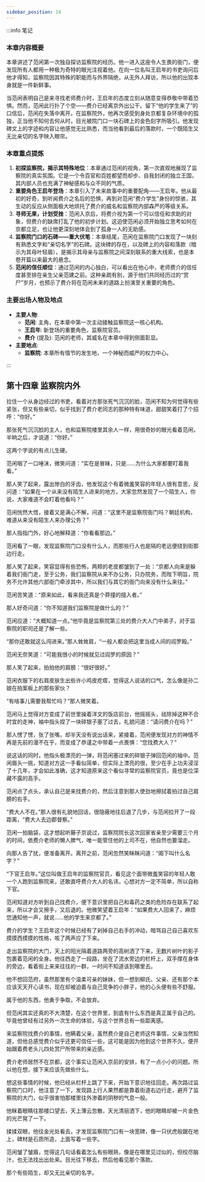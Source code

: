 ```yaml
---
sidebar_position: 14
---
```


:::info 笔记

### 本章内容概要

本章讲述了范闲第一次独自探访监察院的经历。他一进入这座令人生畏的衙门，便发现所有人都用一种极为奇特的眼光注视着他。在向一位名叫王启年的书吏询问后他才得知，监察院因其特殊的职能而与外界隔绝，从无外人拜访，所以他的出现本身就是一件新鲜事。

当范闲表明自己是来寻找老师费介时，王启年的态度立刻从随意变得恭敬中带着恐惧。然而，范闲此行扑了个空——费介已经离京外出公干。留下“他的学生来了”的口信后，范闲在失落中离开。在监察院外，他再次感受到身处京都复杂环境中的孤独，正当他不知何去何从时，目光被院门口一块石碑上的金色刻字所吸引。他发现碑文上的字迹和内容让他感觉无比熟悉，而当他看到最后的落款时，一个既陌生又无比亲切的名字映入眼帘。

### 本章重点提炼

1.  **初探监察院，揭示其特殊地位**：本章通过范闲的视角，第一次直观地展现了监察院的真实氛围。它是一个令百官和百姓都望而却步、自我封闭的独立王国，其内部人员也充满了神秘感和与众不同的气质。
2.  **重要角色王启年登场**：本章引入了未来故事中的重要配角——王启年。他从最初的好奇，到听闻费介之名后的恐惧，再到对范闲“费介学生”身份的惊骇，其生动的反应从侧面极大地烘托了费介的威名和监察院内部森严的等级关系。
3.  **寻师无果，计划受挫**：范闲入京后，将费介视为第一个可以信任和求助的对象，但费介的缺席打乱了他的初步计划。这迫使范闲必须开始独立思考如何在京都立足，也让他更深刻地体会到了孤身一人的无助感。
4.  **监察院门口的石碑——重大伏笔**：本章结尾，范闲在监察院门口发现了一块刻有熟悉文字和“亲切名字”的石碑。这块碑的存在，以及碑上的内容和落款（暗示为其母叶轻眉），是揭示其母亲与监察院之间深刻联系的重大线索，也是本卷开篇以来最大的悬念。
5.  **范闲的信任顺位**：通过范闲的内心独白，可以看出在他心中，老师费介的信任度甚至排在亲生父亲范建之前。这种亲疏有别，源于他们共同经历过的“赏尸”岁月，也预示了费介将在范闲未来的道路上扮演至关重要的角色。

### 主要出场人物及地点

* **主要人物**:
    * **范闲**: 主角，在本章中第一次主动接触监察院这一核心机构。
    * **王启年**: 新登场的重要角色，监察院官员。
    * **费介** (提及): 范闲的老师，其威名在本章中得到侧面彰显。
* **主要地点**:
    * **监察院**: 本章所有情节的发生地，一个神秘而威严的权力中心。

:::

## 第十四章 **监察院内外**

拉住一个从身边经过的书吏，看着对方那张死气沉沉的脸，范闲不知为何觉得有些紧张，但又有些亲切，似乎找到了费介老同志的那种特有味道，甜甜笑着打了个招呼：“你好。”

那张死气沉沉脸的主人，也和监察院楼里其余人一样，用很奇妙的眼光看着范闲，半晌之后，才说道：“你好。”

这两个字说的有点儿生硬。

范闲咽了一口唾沫，微笑问道：“实在是冒昧，只是……为什么大家都要盯着我看。”

那人笑了起来，露出惨白的牙齿，他发现这个有着微羞笑容的年轻人很有意思，反问道：“如果在一个从来没有陌生人进来的地方，大家忽然发现了一个陌生人，你说，大家难道不会盯着他看吗？”

范闲恍然大悟，接着又是满心不解，问道：“这里不是监察院衙门吗？朝廷机构，难道从来没有陌生人来办理公务？”

那人指指门外，好心地解释道：“你看看那边。”

范闲看了一眼，发现监察院门口没有什么人，而那些行人也是隔的老远便绕到街那边行走。

那人笑了起来，笑容显得有些恐怖，两颊的老皮都皱到了一处：“京都人向来是躲着我们衙门走，至于公务，我们监察院从来不办公务，只办院务，而陛下明旨，院务不允许其他六部衙门牵涉其中，所以我们与其它的衙门向来没有什么来往。”

范闲苦笑道：“原来如此，看来我还真是个莽撞的擅入者。”

那人好奇问道：“你不知道我们监察院是做什么的？”

范闲应道：“大概知道一点。”他毕竟是监察院第三处的费介大人门中弟子，对于监察院的职司还是了解一些。

“那你还敢就这么闯进来。”那人耸耸肩，“一般人都会把这里当成人间的阎罗殿。”

范闲无奈笑道：“可能我很小的时候就见过阎罗的原因？”

那人笑了起来，拍拍他的肩膀：“很好很好。”

范闲衣服下的右肩皮肤生出些许小鸡皮疙瘩，觉得这人说话的口气，怎么像是孙二娘在拍案板上的那些家伙？

“有啥事儿需要我帮忙吗？”那人微笑着。

范闲马上觉得对方变成了前世里操着洋文的饭店前台，他摇摇头，祛除掉这种不合时宜的走神，袖中指头捏了一块碎银子塞了过去，礼貌问道：“请问费介在吗？”

那人愣了愣，张了张嘴，却半天没有说出话来，紧接着，范闲便发现对方的神情不再是先前的漫不在乎，而变成了恭谨之中带着一点畏惧：“您找费大人？”

说这话的同时，他指头极漂亮的一弹，将范闲塞过来的碎银子弹回范闲的袖中。范闲眉头一挑，知道对方这一手看似简单，但实际上漂亮的很，至少在手上功夫浸淫了十几年，才会如此准确，这才知道原来这个看似寻常的监察院官员，竟也是位深藏不露的高手。

范闲点了点头，承认自己是来找费介的，然后注意到那人使劲地擦拭着拍过自己肩膀的右手。

“费大人不在。”那人很有礼貌地回话，很隐蔽地往后退了几步，与范闲拉开了一段距离，“费大人去边郡督察。”

范闲一拍脑袋，这才想起听藤子京说过，监察院院长这次回家省亲至少需要三个月的时间，依费介老师的懒人脾气，唯一能管住他的上司不在，他自然也要溜走。

向那人告了扰，便准备离开。离开之前，范闲忽然笑眯眯问道：“阁下叫什么名字？”

“下官王启年。”这位叫做王启年的监察院官员，看见这个面带微羞笑容的年轻人敢一个人跑到监察院来，还敢直呼费介大人的名讳，心想对方一定不简单，所以自称下官。

范闲知道对方听到自己找费介，便下意识里把自己和毒药之类的危险存在联系了起来，所以才会又擦手，又后退的。他微笑望着王启年：“如果费大人回来了，麻烦您通知他一声，就说……他的学生来京都了。”

费介的学生？王启年这个时候已经有了剁掉自己右手的冲动，暗骂自己自己喜欢东摸摸西摸摸的性格，咳了两声应了下来。

走出监察院的大门，天上的阳光隔着道路两旁的高树洒了下来，无数片树叶的影子包裹着范闲的全身。他往西走了一段路，坐在了流水旁边的栏杆上，双手撑在身体的旁边，看着街上来来往往的一群，一时间不知道该到哪里去。

他不想回范府，虽然那里有个温柔可亲的妹妹，但一想到柳氏、父亲、还有那个本应该天天开心读书，现在却被迫着与自己竞争的小胖子，他的心头便有些不舒服。

属于他的东西，他勇于争取，不会放弃。

但范闲其实还真的不大清楚，在这个世界里，到底有什么东西是真正属于自己的。毕竟他曾经有过另外一次生命的体验，与这个世界总有一些距离感。

来监察院找费介的事情，他瞒着父亲，虽然费介是自己老师这件事情，父亲当然知道，但他总感觉费介似乎还更可信任一些，这可能是因为他到这个世界不久，便开始跟着费老头儿四处赏尸所带来的亲近感。

费介老师居然不在京都，这个事实让范闲入京前的安排，有了一点小小的问题。所以他在想，接下来应该先做些什么。

想这些事情的时候，他已经从栏杆上跳了下来，开始下意识地往回走。再次路过监察院门口时，他注意了一下，发现路上行人果然都是靠着街道右边行走，避开了监察院的大门，似乎很害怕那楼里往外渗着的阴秽的气息一般。

他眯着眼睛往那楼口望去，天上薄云忽散，天光清丽洒下，他的眼睛却被一片金色的光芒晃了一下。

揉揉双眼，他往金光处看去，才发现监察院门口有一块宽碑，像一只伏虎般踞在地上，碑材是石质所造，上面写着一些字。

范闲皱了皱眉，觉得这几句话看着怎么有些眼熟，像是在哪里见过似的，但绞尽脑汁，也无法找出出处来。目光往下移去，然后他看见那个落款。

那个有些陌生，却又无比亲切的名字。

